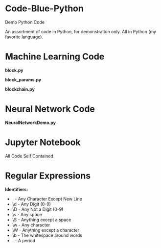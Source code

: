 Code-Blue-Python
================

Demo Python Code

An assortment of code in Python, for demonstration only.  All in Python
(my favorite language).

Machine Learning Code
=====================
**block.py**

**block_params.py**

**blockchain.py**

Neural Network Code
====================
**NeuralNetworkDemo.py**

Jupyter Notebook
=====================

All Code Self Contained

Regular Expressions
======================
**Identifiers:**
+ .     - Any Character Except New Line
+ \d 		- Any Digit (0-9)
+ \D 		- Any Not a Digit (0-9)
+ \s    - Any space
+ \S    - Anything except a space
+ \w    - Any character
+ \W    - Anything except a character
+ \b    - The whitespace around words
+ \.    - A period
